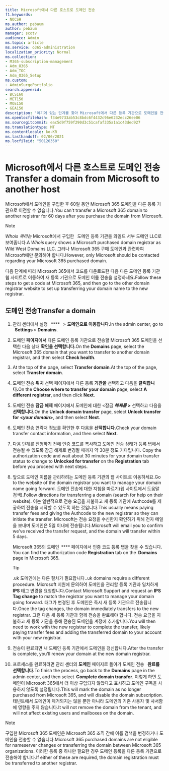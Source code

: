 ```yaml
---
title: Microsoft에서 다른 호스트로 도메인 전송
f1.keywords:
- NOCSH
ms.author: pebaum
author: pebaum
manager: scotv
audience: Admin
ms.topic: article
ms.service: o365-administration
localization_priority: Normal
ms.collection:
- M365-subscription-management
- Adm_O365
- Adm_TOC
- Adm_O365_Setup
ms.custom:
- AdminSurgePortfolio
search.appverid:
- BCS160
- MET150
- MOE150
- GEA150
description: '여기에 있는 단계를 찾아 Microsoft에서 다른 등록 기관으로 도메인을 전송합니다. '
ms.openlocfilehash: f34e9733ab53c8bdc6f4432c96e6232ecc26ee06
ms.sourcegitcommit: eac5d9f759f290d3c51cafaf335a1a1c43ded927
ms.translationtype: MT
ms.contentlocale: ko-KR
ms.lasthandoff: 02/06/2021
ms.locfileid: "50126350"
---
```

# <a name="transfer-a-domain-from-microsoft-to-another-host"></a><span data-ttu-id="b9b57-103">Microsoft에서 다른 호스트로 도메인 전송</span><span class="sxs-lookup"><span data-stu-id="b9b57-103">Transfer a domain from Microsoft to another host</span></span>

<span data-ttu-id="b9b57-104">Microsoft에서 도메인을 구입한 후 60일 동안 Microsoft 365 도메인을 다른 등록 기관으로 이전할 수 없습니다.</span><span class="sxs-lookup"><span data-stu-id="b9b57-104">You can't transfer a Microsoft 365 domain to another registrar for 60 days after you purchase the domain from Microsoft.</span></span>

> [!NOTE]
> <span data-ttu-id="b9b57-105">_Whois 쿼리는_ Microsoft에서 구입한   도메인 등록 기관을 와일드 서부 도메인 LLC로 보여줍니다.</span><span class="sxs-lookup"><span data-stu-id="b9b57-105">A _Whois_ query shows a Microsoft purchased domain registrar as Wild West Domains LLC.</span></span> <span data-ttu-id="b9b57-106">그러나 Microsoft 365 구매 도메인과 관련하여 Microsoft에만 문의해야 합니다.</span><span class="sxs-lookup"><span data-stu-id="b9b57-106">However, only Microsoft should be contacted regarding your Microsoft 365 purchased domain.</span></span>

<span data-ttu-id="b9b57-107">다음 단계에 따라 Microsoft 365에서 코드를 다운로드한 다음 다른 도메인 등록 기관 웹 사이트로 이동하여 새 등록 기관으로 도메인 이름 전송을 설정하세요.</span><span class="sxs-lookup"><span data-stu-id="b9b57-107">Follow these steps to get a code at Microsoft 365, and then go to the other domain registrar website to set up transferring your domain name to the new registrar.</span></span>

## <a name="transfer-a-domain"></a><span data-ttu-id="b9b57-108">도메인 전송</span><span class="sxs-lookup"><span data-stu-id="b9b57-108">Transfer a domain</span></span>

1. <span data-ttu-id="b9b57-109">관리 센터에서 설정   \*\*\*\*   >  **도메인으로 이동합니다.**</span><span class="sxs-lookup"><span data-stu-id="b9b57-109">In the admin center, go to   **Settings** > **Domains**.</span></span>

2. <span data-ttu-id="b9b57-110">도메인 **페이지에서** 다른 도메인 등록 기관으로 전송할 Microsoft 365 도메인을 선택한 다음 상태 **확인을 선택합니다.**</span><span class="sxs-lookup"><span data-stu-id="b9b57-110">On the **Domains** page, select the Microsoft 365 domain that you want to transfer to another domain registrar, and then select **Check health**.</span></span>

3. <span data-ttu-id="b9b57-111">At the top of the page, select **Transfer domain**.</span><span class="sxs-lookup"><span data-stu-id="b9b57-111">At the top of the page, select **Transfer domain**.</span></span>

4. <span data-ttu-id="b9b57-112">도메인 전송 **위치** 선택 페이지에서 다른 등록 **기관을** 선택하고 다음을 **클릭합니다.**</span><span class="sxs-lookup"><span data-stu-id="b9b57-112">On the **Choose where to transfer your domain** page, select **A different registrar**, and then click **Next**.</span></span>

5. <span data-ttu-id="b9b57-113">도메인 전송 **잠금 해제** 페이지에서 도메인에 대한 <잠금 **_해제를_ >** 선택하고 다음을 **선택합니다.**</span><span class="sxs-lookup"><span data-stu-id="b9b57-113">On the **Unlock domain transfer** page, select **Unlock transfer for <_your domain_>**, and then select **Next**.</span></span>

6. <span data-ttu-id="b9b57-114">도메인 전송 연락처 정보를 확인한 후 다음을 **선택합니다.**</span><span class="sxs-lookup"><span data-stu-id="b9b57-114">Check your domain transfer contact information, and then select **Next**.</span></span>

7. <span data-ttu-id="b9b57-115">다음 단계를 진행하기 전에 인증 코드를 복사하고 도메인 전송  상태가 등록 탭에서 전송될 수 있도록 잠금 해제로 변경될 때까지 약 30분 정도 기다립니다. </span><span class="sxs-lookup"><span data-stu-id="b9b57-115">Copy the authorization code and wait about 30 minutes for your domain transfer status to change to **Unlocked for transfer** on the **Registration** tab before you proceed with next steps.</span></span>

8. <span data-ttu-id="b9b57-116">앞으로 도메인 이름을 관리하려는 도메인 등록 기관의 웹 사이트로 이동하세요.</span><span class="sxs-lookup"><span data-stu-id="b9b57-116">Go to the website of the domain registrar you want to manage your domain name going forward.</span></span> <span data-ttu-id="b9b57-117">도메인 전송에 대한 지침을 따르기(웹 사이트에서 도움말 검색).</span><span class="sxs-lookup"><span data-stu-id="b9b57-117">Follow directions for transferring a domain (search for help on their website).</span></span> <span data-ttu-id="b9b57-118">이는 일반적으로 전송 요금을 지불하고 새 등록 기관에 Authcode를 제공하여 전송을 시작할 수 있도록 하는 것입니다.</span><span class="sxs-lookup"><span data-stu-id="b9b57-118">This usually means paying transfer fees and giving the Authcode to the new registrar so they can initiate the transfer.</span></span> <span data-ttu-id="b9b57-119">Microsoft는 전송 요청을 수신한지 확인하기 위해 전자 메일을 보내며 도메인은 5일 이내에 전송됩니다.</span><span class="sxs-lookup"><span data-stu-id="b9b57-119">Microsoft will email you to confirm we’ve received the transfer request, and the domain will transfer within 5 days.</span></span>

    <span data-ttu-id="b9b57-120">Microsoft 365의 도메인  \*\*\*\* 페이지에서 인증 코드 등록 탭을 찾을 수 있습니다. </span><span class="sxs-lookup"><span data-stu-id="b9b57-120">You can find the authorization code **Registration** tab on the  **Domains** page in Microsoft 365.</span></span>
    
    > [!TIP]
    > <span data-ttu-id="b9b57-121">.uk 도메인에는 다른 절차가 필요합니다.</span><span class="sxs-lookup"><span data-stu-id="b9b57-121">.uk domains require a different procedure.</span></span> <span data-ttu-id="b9b57-122">Microsoft 지원에 문의하여 도메인을 관리할 등록 기관과 일치하게 **IPS** 태그 변경을 요청합니다.</span><span class="sxs-lookup"><span data-stu-id="b9b57-122">Contact Microsoft Support and request an **IPS Tag change** to match the registrar you want to manage your domain going forward.</span></span> <span data-ttu-id="b9b57-123">태그가 변경된 후 도메인은 즉시 새 등록 기관으로 전송됩니다.</span><span class="sxs-lookup"><span data-stu-id="b9b57-123">Once the tag changes, the domain immediately transfers to the new registrar.</span></span> <span data-ttu-id="b9b57-124">그런 다음 새 등록 기관과 함께 전송을 완료해야 합니다. 전송 요금을 지불하고 새 등록 기관을 통해 전송된 도메인을 계정에 추가합니다.</span><span class="sxs-lookup"><span data-stu-id="b9b57-124">You will then need to work with the new registrar to complete the transfer, likely paying transfer fees and adding the transferred domain to your account with your new registrar.</span></span>

9. <span data-ttu-id="b9b57-125">전송이 완료되면 새 도메인 등록 기관에서 도메인을 갱신합니다.</span><span class="sxs-lookup"><span data-stu-id="b9b57-125">After the transfer is complete, you'll renew your domain at the new domain registrar.</span></span>

10. <span data-ttu-id="b9b57-126">프로세스를 완료하려면 관리 센터의 **도메인** 페이지로 돌아가 도메인 전송   **완료를 선택합니다.**</span><span class="sxs-lookup"><span data-stu-id="b9b57-126">To finish the process, go back to the **Domains** page in the admin center, and then select  **Complete domain transfer**.</span></span> <span data-ttu-id="b9b57-127">이렇게 하면 도메인이 Microsoft 365에서 더 이상 구입되지 않았다고 표시하고 도메인 구독을 사용하지 않도록 설정됩니다.</span><span class="sxs-lookup"><span data-stu-id="b9b57-127">This will mark the domain as no longer purchased from Microsoft 365, and will disable the domain subscription.</span></span> <span data-ttu-id="b9b57-128">테넌트에서 도메인이 제거되지는 않을 뿐만 아니라 도메인의 기존 사용자 및 사서함에 영향을 주지 않습니다.</span><span class="sxs-lookup"><span data-stu-id="b9b57-128">It will not remove the domain from the tenant, and will not affect existing users and mailboxes on the domain.</span></span>

> [!NOTE]
> <span data-ttu-id="b9b57-129">구입한 Microsoft 365 도메인은 Microsoft 365 조직 간에 이름 검색을 변경하거나 도메인을 전송할 수 없습니다.</span><span class="sxs-lookup"><span data-stu-id="b9b57-129">Microsoft 365 purchased domains are not eligible for nameserver changes or transferring the domain between Microsoft 365 organizations.</span></span> <span data-ttu-id="b9b57-130">이러한 등록 중 하나만 필요한 경우 도메인 등록을 다른 등록 기관으로 전송해야 합니다.</span><span class="sxs-lookup"><span data-stu-id="b9b57-130">If either of these are required, the domain registration must be transferred to another registrar.</span></span>
